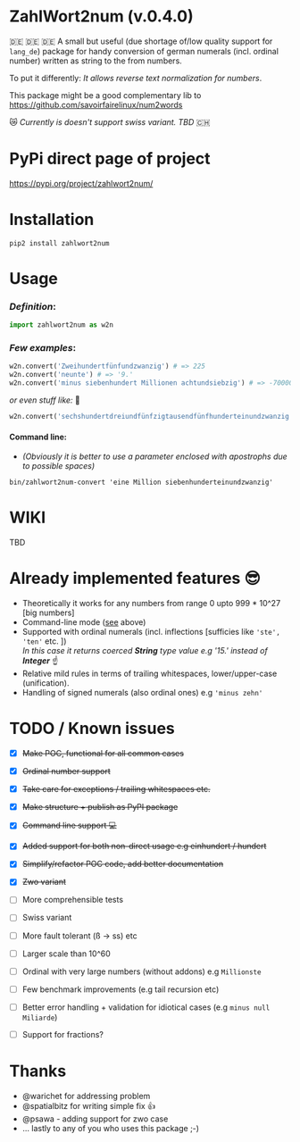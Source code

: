 # ZahlWort2num (v.0.4.0)

:de: :de: :de:
A small but useful (due shortage of/low quality support for `lang_de`) package for handy conversion of german numerals (incl. ordinal number) written as string to the from numbers. 

To put it differently: _It allows reverse text normalization for numbers_.

This package might be a good complementary lib to https://github.com/savoirfairelinux/num2words

:crying_cat_face: _Currently is doesn't support swiss variant. TBD_ :switzerland:

# PyPi direct page of project 
https://pypi.org/project/zahlwort2num/

# Installation

`pip2 install zahlwort2num`

# Usage

### _Definition_: <br />

```python
import zahlwort2num as w2n
```

### _Few examples_: <br />
 ```python
 w2n.convert('Zweihundertfünfundzwanzig') # => 225
 w2n.convert('neunte') # => '9.' 
 w2n.convert('minus siebenhundert Millionen achtundsiebzig') # => -700000078
```
 _or even stuff like:_  :see_no_evil:  <br />
 ```python
 w2n.convert('sechshundertdreiundfünfzigtausendfünfhunderteinundzwanzig') # => 653521
```
 
#### Command line: 

* _(Obviously it is better to use a parameter enclosed with apostrophs due to possible spaces)_
```
bin/zahlwort2num-convert 'eine Million siebenhunderteinundzwanzig'
```
# WIKI
TBD

# Already implemented features :sunglasses:
* Theoretically it works for any numbers from range 0 upto 999 * 10^27 [big numbers]
* Command-line mode ([see](#command-line) above)
* Supported with ordinal numerals (incl. inflections [sufficies like `'ste', 'ten'` etc. ])<br />
  _In this case it returns coerced __String__ type value e.g '15.' instead of __Integer___ :point_up: 
* Relative mild rules in terms of trailing whitespaces, lower/upper-case (unification).
* Handling of signed numerals (also ordinal ones) e.g `'minus zehn'`

# TODO / Known issues
- [x] ~~Make POC, functional for all common cases~~
- [x] ~~Ordinal number support~~
- [x] ~~Take care for exceptions / trailing whitespaces etc.~~
- [x] ~~Make structure + publish as PyPI package~~
- [x] ~~Command line support :computer:~~
- [x] ~~Added support for both non-direct usage e.g einhundert / hundert~~
- [x] ~~Simplify/refactor POC code, add better documentation~~
- [x] ~~Zwo variant~~
- [ ] More comprehensible tests
- [ ] Swiss variant
- [ ] More fault tolerant (ß -> ss) etc
- [ ] Larger scale than 10^60
- [ ] Ordinal with very large numbers (without addons) e.g `Millionste`
- [ ] Few benchmark improvements (e.g tail recursion etc)
- [ ] Better error handling + validation for idiotical cases (e.g `minus null Miliarde`)

- [ ] Support for fractions?


# Thanks 
- @warichet for addressing problem 
- @spatialbitz for writing simple fix :+1:
- @psawa - adding support for zwo case
- ... lastly to any of you who uses this package ;-) 
